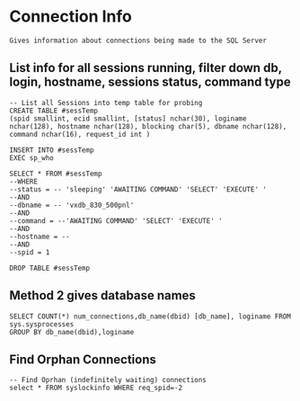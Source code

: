 # Connection Info

    Gives information about connections being made to the SQL Server
    
## List info for all sessions running, filter down db, login, hostname, sessions status, command type

    -- List all Sessions into temp table for probing
    CREATE TABLE #sessTemp
    (spid smallint, ecid smallint, [status] nchar(30), loginame nchar(128), hostname nchar(128), blocking char(5), dbname nchar(128), command nchar(16), request_id int )

    INSERT INTO #sessTemp
    EXEC sp_who

    SELECT * FROM #sessTemp
    --WHERE 
    --status = -- 'sleeping' 'AWAITING COMMAND' 'SELECT' 'EXECUTE' '
    --AND
    --dbname = -- 'vxdb_830_500pnl'            
    --AND           
    --command = --'AWAITING COMMAND' 'SELECT' 'EXECUTE' '
    --AND
    --hostname = --
    --AND
    --spid = 1

    DROP TABLE #sessTemp
    
    
## Method 2 gives database names

    SELECT COUNT(*) num_connections,db_name(dbid) [db_name], loginame FROM sys.sysprocesses
    GROUP BY db_name(dbid),loginame
    
## Find Orphan Connections

    -- Find Oprhan (indefinitely waiting) connections
    select * FROM syslockinfo WHERE req_spid=-2
